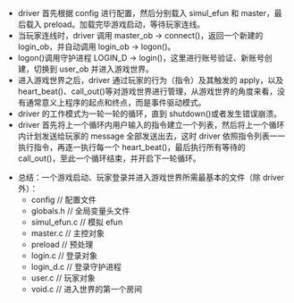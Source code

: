 - driver 首先根据 config 进行配置，然后分别载入 simul_efun 和 master，最后载入 preload。加载完毕游戏启动，等待玩家连线。
- 当玩家连线时，driver 调用 master_ob -> connect()，返回一个新建的 login_ob，并自动调用 login_ob -> logon()。
- logon()调用守护进程 LOGIN_D -> login()，这里进行账号验证、新账号创建，切换到 user_ob 并进入游戏世界。
- 进入游戏世界之后，driver 通过玩家的行为（指令）及其触发的 apply，以及 heart_beat()、call_out()等对游戏世界进行管理，从游戏世界的角度来看，没有通常意义上程序的起点和终点，而是事件驱动模式。
- driver 的工作模式为一轮一轮的循环，直到 shutdown()或者发生错误崩溃。
- driver 首先将上一个循环内用户输入的指令建立一个列表，然后将上一个循环内计划发送给玩家的 message 全部发送出去，这时 driver 依照指令列表一一执行指令，再逐一执行每一个 heart_beat()，最后执行所有等待的 call_out()，至此一个循环结束，并开启下一轮循环。

* 总结：一个游戏启动、玩家登录并进入游戏世界所需最基本的文件（除 driver 外）：
  - config // 配置文件
  - globals.h // 全局变量头文件
  - simul_efun.c // 模拟 efun
  - master.c // 主控对象
  * preload // 预处理
  - login.c // 登录对象
  - login_d.c // 登录守护进程
  - user.c // 玩家对象
  - void.c // 进入世界的第一个房间
